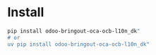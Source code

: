 # Install

```bash
pip install odoo-bringout-oca-ocb-l10n_dk"
# or
uv pip install odoo-bringout-oca-ocb-l10n_dk"
```
